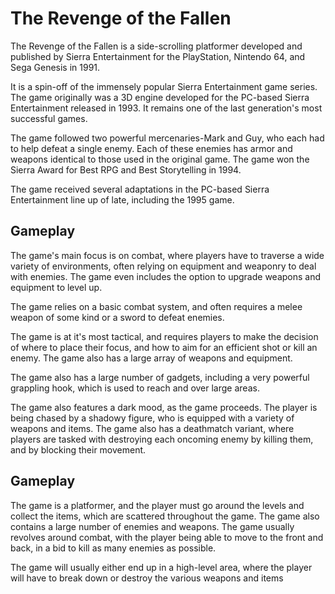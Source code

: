 # The Revenge of the Fallen

The Revenge of the Fallen is a side-scrolling platformer developed and published by Sierra Entertainment for the PlayStation, Nintendo 64, and Sega Genesis in 1991.

It is a spin-off of the immensely popular Sierra Entertainment game series. The game originally was a 3D engine developed for the PC-based Sierra Entertainment released in 1993. It remains one of the last generation's most successful games.

The game followed two powerful mercenaries-Mark and Guy, who each had to help defeat a single enemy. Each of these enemies has armor and weapons identical to those used in the original game. The game won the Sierra Award for Best RPG and Best Storytelling in 1994.

The game received several adaptations in the PC-based Sierra Entertainment line up of late, including the 1995 game.

## Gameplay

The game's main focus is on combat, where players have to traverse a wide variety of environments, often relying on equipment and weaponry to deal with enemies. The game even includes the option to upgrade weapons and equipment to level up.

The game relies on a basic combat system, and often requires a melee weapon of some kind or a sword to defeat enemies.

The game is at it's most tactical, and requires players to make the decision of where to place their focus, and how to aim for an efficient shot or kill an enemy. The game also has a large array of weapons and equipment.

The game also has a large number of gadgets, including a very powerful grappling hook, which is used to reach and over large areas.

The game also features a dark mood, as the game proceeds. The player is being chased by a shadowy figure, who is equipped with a variety of weapons and items. The game also has a deathmatch variant, where players are tasked with destroying each oncoming enemy by killing them, and by blocking their movement.

## Gameplay

The game is a platformer, and the player must go around the levels and collect the items, which are scattered throughout the game. The game also contains a large number of enemies and weapons. The game usually revolves around combat, with the player being able to move to the front and back, in a bid to kill as many enemies as possible.

The game will usually either end up in a high-level area, where the player will have to break down or destroy the various weapons and items